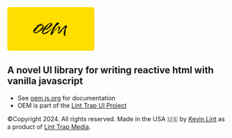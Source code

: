 <img src="docs/assets/gfx//oem.png" width="200" style="border-radius:5px;">

## A novel UI library for writing reactive html with vanilla javascript

- See [oem.js.org](https://oem.js.org) for documentation
- OEM is part of the [Lint Trap UI Project](https://github.com/linttrapmedia)

©Copyright 2024. All rights reserved. Made in the USA 🇺🇸 by [Kevin Lint](http://kevinlint.com) as a product of [Lint Trap Media](http://linttrap.media).
